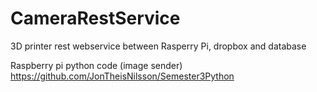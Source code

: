 # CameraRestService
3D printer rest webservice between Rasperry Pi, dropbox and database

Raspberry pi python code (image sender)
https://github.com/JonTheisNilsson/Semester3Python
